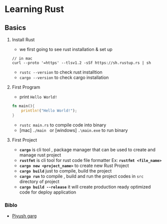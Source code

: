 # Learning Rust

## Basics

1. Install Rust 
    - we first going to see rust installation & set up
    ```
    // in mac 
    curl --proto '=https' --tlsv1.2 -sSf https://sh.rustup.rs | sh 
    ```
    - ` rustc --version ` to check rust installtion 
    - ` cargo --version ` to check cargo installation

2. First Program 
    - print `Hello World!`
    ```rs
    fn main(){
        println!("Hello World!");
    }
    ```
    - `rustc main.rs` to compile code into binary 
    - [mac] `./main ` or [windows] `.\main.exe` to run binary 

3. First Project 
    - **`cargo`** is cli tool , package manager that can be used to create and manage rust project 
    - **`rustfmt`** is cli tool for rust code file formatter Ex: **`rustfmt <file_name>`**
    - **`cargo new <project_name>`** to create new Rust Project
    - **`cargo build`** just to compile, build the project 
    - **`cargo run`** to compile , build and run the project codes in `src` directory of project
    - **`cargo build --release`** it will create production ready optimized code for deploy application


### Biblo
- [Piyush garg]("https://www.youtube.com/watch?v=unRhxbFULII")